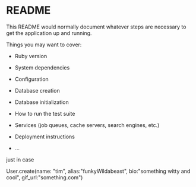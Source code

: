 # README

This README would normally document whatever steps are necessary to get the
application up and running.

Things you may want to cover:

* Ruby version

* System dependencies

* Configuration

* Database creation

* Database initialization

* How to run the test suite

* Services (job queues, cache servers, search engines, etc.)

* Deployment instructions

* ...

just in case

User.create(name: "tim", alias:"funkyWildabeast", bio:"something witty and cool", gif_url:"something.com")

